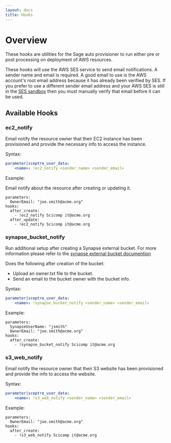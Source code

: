 ```yaml
---
layout: docs
title: Hooks
---
```


# Overview

These hooks are utilities for the Sage auto provisioner to run either
pre or post processing on deployment of AWS resources.


These hooks will use the AWS SES service to send email notifications.
A sender name and email is required. A good email to use is the AWS account's
root email address because it has already been verified by SES.  If you prefer
to use a different sender email address and your AWS SES is still in the
[SES sandbox](https://docs.aws.amazon.com/ses/latest/DeveloperGuide/request-production-access.html)
then you must manually verify that email before it can be used.

## Available Hooks

### ec2_notify

Email notify the resource owner that their EC2 instance has been
provisioned and provide the necessary info to access the instance.

Syntax:

```yaml
parameter|sceptre_user_data:
    <name>: !ec2_notify <sender_name> <sender_email>
```

Example:

Email notify about the resource after creating or updating it.
```
parameters:
  OwnerEmail: "joe.smith@acme.org"
hooks:
  after_create:
    - !ec2_notify Scicomp it@acme.org
  after_update:
    - !ec2_notify Scicomp it@acme.org
```

### synapse_bucket_notify

Run additional setup after creating a Synapse external bucket.
For more information please refer to the
[synapse external bucket documention](http://docs.synapse.org/articles/custom_storage_location.html)

Does the following after creation of the bucket:
* Upload an owner.txt file to the bucket.
* Send an email to the bucket owner with the bucket info.

Syntax:

```yaml
parameter|sceptre_user_data:
    <name>: !synapse_bucket_notify <sender_name> <sender_email>
```

Example:

```
parameters:
  SynapseUserName: "jsmith"
  OwnerEmail: "joe.smith@acme.org"
hooks:
  after_create:
    - !synapse_bucket_notify Scicomp it@acme.org
```

### s3_web_notify

Email notify the resource owner that their S3 website has been
provisioned and provide the info to access the website.

Syntax:

```yaml
parameter|sceptre_user_data:
    <name>: !s3_web_notify <sender_name> <sender_email>
```

Example:

```
parameters:
  OwnerEmail: "joe.smith@acme.org"
hooks:
  after_create:
    - !s3_web_notify Scicomp it@acme.org
```
